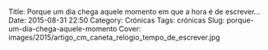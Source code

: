 Title: Porque um dia chega aquele momento em que a hora é de escrever...
Date: 2015-08-31 22:50
Category: Crónicas
Tags: crónicas
Slug: porque-um-dia-chega-aquele-momento
Cover: images/2015/artigo_cm_caneta_relogio_tempo_de_escrever.jpg

